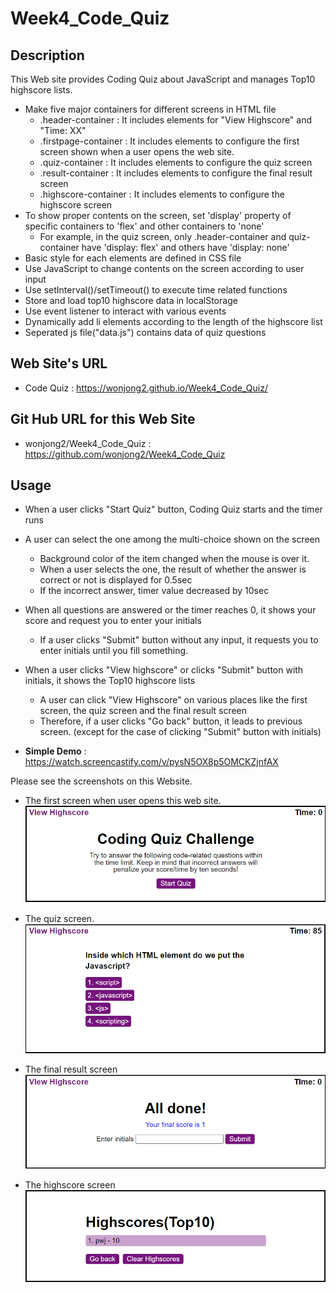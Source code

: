 # Week4_Code_Quiz

## Description

This Web site provides Coding Quiz about JavaScript and manages Top10 highscore lists.

- Make five major containers for different screens in HTML file
    - .header-container : It includes elements for "View Highscore" and "Time: XX"
    - .firstpage-container : It includes elements to configure the first screen shown when a user opens the web site.
    - .quiz-container : It includes elements to configure the quiz screen 
    - .result-container : It includes elements to configure the final result screen
    - .highscore-container : It includes elements to configure the highscore screen
- To show proper contents on the screen, set 'display' property of specific containers to 'flex' and other containers to 'none'
    - For example, in the quiz screen, only .header-container and quiz-container have 'display: flex' and others have 'display: none' 
- Basic style for each elements are defined in CSS file
- Use JavaScript to change contents on the screen according to user input
- Use setInterval()/setTimeout() to execute time related functions
- Store and load top10 highscore data in localStorage
- Use event listener to interact with various events
- Dynamically add li elements according to the length of the highscore list
- Seperated js file("data.js") contains data of quiz questions

## Web Site's URL

- Code Quiz : 
https://wonjong2.github.io/Week4_Code_Quiz/

## Git Hub URL for this Web Site
- wonjong2/Week4_Code_Quiz : https://github.com/wonjong2/Week4_Code_Quiz

## Usage

- When a user clicks "Start Quiz" button, Coding Quiz starts and the timer runs
- A user can select the one among the multi-choice shown on the screen
    - Background color of the item changed when the mouse is over it.
    - When a user selects the one, the result of whether the answer is correct or not is displayed for 0.5sec
    - If the incorrect answer, timer value decreased by 10sec
- When all questions are answered or the timer reaches 0, it shows your score and request you to enter your initials
    - If a user clicks "Submit" button without any input, it requests you to enter initials until you fill something.
- When a user clicks "View highscore" or clicks "Submit" button with initials, it shows the Top10 highscore lists
    - A user can click "View Highscore" on various places like the first screen, the quiz screen and the final result screen
    - Therefore, if a user clicks "Go back" button, it leads to previous screen. (except for the case of clicking "Submit" button with initials)

- __Simple Demo__ : https://watch.screencastify.com/v/pysN5OX8p5OMCKZjnfAX

Please see the screenshots on this Website.

- The first screen when user opens this web site.<br>
    ![First](/assets/images/firstScreen.png)

- The quiz screen.<br>
    ![quiz](/assets/images/quizScreen.png)

- The final result screen <br>
    ![Result](/assets/images/finalResultScreen.png)

- The highscore screen <br>
    ![highscore](/assets/images/top10highscore.png)

